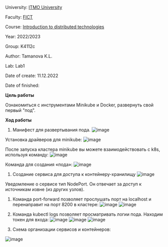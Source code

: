 ﻿University: [ITMO University](https://itmo.ru/ru/)

Faculty: [FICT](https://fict.itmo.ru) 

Course: [Introduction to distributed technologies](https://github.com/itmo-ict-faculty/introduction-to-distributed-technologies)

Year: 2022/2023

Group: K4112c

Author: Tamanova K.L.

Lab: Lab1

Date of create: 11.12.2022

Date of finished: 

**Цель работы**

Ознакомиться с инструментами Minikube и Docker, развернуть свой первый "под".

**Ход работы**

1. Манифест для развертывания пода.
![image](https://user-images.githubusercontent.com/107037214/208396405-eb161ae4-6db6-44fb-811d-27bbeb2b04a5.png)

Установка драйверов для minikube:
![image](https://user-images.githubusercontent.com/107037214/208396471-1fff5616-0987-4a3c-b25a-cd712a66250a.png)

После запуска кластера minikube вы можете взаимодействовать с k8s, используя команду:
![image](https://user-images.githubusercontent.com/107037214/208396501-bf33d8ce-74f3-4a28-903d-32cc80ba128c.png)

Команда для создания «пода»:
![image](https://user-images.githubusercontent.com/107037214/208396512-d029d475-2830-4c30-b1f2-559c8011ea6e.png)

1. Создание сервиса для доступа к контейнеру-хранилищу
![image](https://user-images.githubusercontent.com/107037214/208396549-64e2afcc-c471-4ca2-8115-afcd910cad94.png)

Уведомление о сервисе тип NodePort. Он отвечает за доступ к источникам извне (из других узлов).

1. Команда port-forward позволяет прослушать порт на localhost и перенаправит на порт 8200 в кластере:
![image](https://user-images.githubusercontent.com/107037214/208396582-7f46ee1c-c647-4a95-b13f-fd7c09474317.png)
![image](https://user-images.githubusercontent.com/107037214/208396614-e1a8df5a-e0a5-4a17-9ef4-126b321c0fe2.png)


1. Команда kubectl logs позволяет просматривать логии пода. Находим токен для входа:
![image](https://user-images.githubusercontent.com/107037214/208396671-6f1c2c4c-c953-4c8a-a724-7a2ef2ffba09.png)
![image](https://user-images.githubusercontent.com/107037214/208396701-6554c6b4-8214-4575-b3f5-8a1668856324.png)
![image](https://user-images.githubusercontent.com/107037214/208396716-145289d0-2f35-4ebe-a752-9ad32c1d95ca.png)

 

1. Схема организации сервисов и контейнеров:

![image](https://user-images.githubusercontent.com/107037214/208396734-634f6551-456c-4fb5-987f-25cbdfdc04cb.png)
